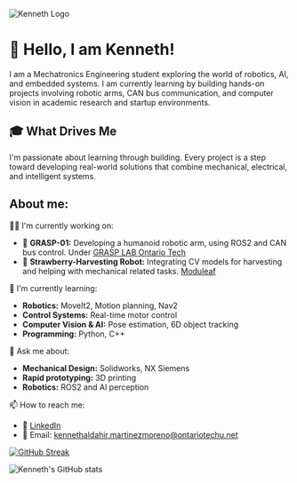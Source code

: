 
![Kenneth Logo](https://i.imgur.com/Q6Fc9J9.png)


# 👋 Hello, I am Kenneth!

I am a Mechatronics Engineering student exploring the world of robotics, AI, and embedded systems. I am currently learning by building hands-on projects involving robotic arms, CAN bus communication, and computer vision in academic research and startup environments.

## 🎓 What Drives Me
I'm passionate about learning through building. Every project is a step toward developing real-world solutions that combine mechanical, electrical, and intelligent systems.

## About me:
👩‍💻 I'm currently working on:
- 🤖 **GRASP-01:** Developing a humanoid robotic arm, using ROS2 and CAN bus control. Under [GRASP LAB Ontario Tech](https://grasplab.ca/)
- 🍓 **Strawberry-Harvesting Robot:** Integrating CV models for harvesting and helping with mechanical related tasks. [Moduleaf](https://www.moduleaf.ca/)


🧠 I'm currently learning:
- **Robotics:** MoveIt2, Motion planning, Nav2
- **Control Systems:** Real-time motor control
- **Computer Vision & AI:** Pose estimation, 6D object tracking
- **Programming:** Python, C++

💬 Ask me about:
- **Mechanical Design:** Solidworks, NX Siemens
- **Rapid prototyping:** 3D printing
- **Robotics:** ROS2 and AI perception

📫 How to reach me:
- 💼 [LinkedIn](https://www.linkedin.com/in/kenneth-martinez/)
- 📨 Email: kennethaldahir.martinezmoreno@ontariotechu.net

[![GitHub Streak](https://github-readme-streak-stats.herokuapp.com?user=Rochy0509&theme=dark&hide_border=true&mode=weekly)](https://git.io/streak-stats)

![Kenneth's GitHub stats](https://github-readme-stats.vercel.app/api?username=Rochy0509&show_icons=true&theme=transparent)


